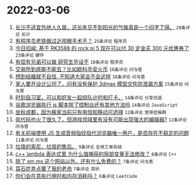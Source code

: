 # 2022-03-06

1. [长沙不适宜外地人久居，这长年见不到阳光的气候真是一个闷字了得。](https://www.v2ex.com/t/838323) `28条评论` `长沙`
1. [有程序员老铁做过近视眼手术不？](https://www.v2ex.com/t/838339) `25条评论` `程序员`
1. [今日旧闻: 基于 RK3588 的 rock pi 5 现在可以付 30 定金买 300 元优惠券了](https://www.v2ex.com/t/838329) `23条评论` `硬件`
1. [有偿有兄弟可以做 研究生毕设不](https://www.v2ex.com/t/838347) `18条评论` `程序员`
1. [交易所到底能不能去？比如欧科币安火币](https://www.v2ex.com/t/838353) `16条评论` `问与答`
1. [想到结婚就不自信. 不知道大家会不会这样](https://www.v2ex.com/t/838301) `16条评论` `问与答`
1. [家人要开设计公司了，问有没有保护 3dmax 模型文件防泄漏方案](https://www.v2ex.com/t/838313) `15条评论` `问与答`
1. [时刻自习室，可以和好友一起组队计时和打卡。](https://www.v2ex.com/t/838333) `14条评论` `分享创造`
1. [谷歌浏览器执行 js 脚本除了控制台还有其他方法吗](https://www.v2ex.com/t/838330) `14条评论` `JavaScript`
1. [坐标成都，因为搬家当前只有电信和移动可选择](https://www.v2ex.com/t/838356) `12条评论` `宽带症候群`
1. [低代码也火了很久了，但游戏领域里有没有可能出现强大的编辑器?](https://www.v2ex.com/t/838332) `12条评论` `问与答`
1. [有关前端使用 JS 生成音频指纹指代浏览器唯一用户，是否存在不稳定的问题](https://www.v2ex.com/t/838308) `11条评论` `问与答`
1. [垃圾的索尼，垃圾的售后。](https://www.v2ex.com/t/838328) `9条评论` `全球工单系统`
1. [c++ lambda 表达式里 为什么值捕获的局部变量无法修改？](https://www.v2ex.com/t/838315) `8条评论` `C++`
1. [除了 sm.ms 这个网站以外，还有什么免费的？](https://www.v2ex.com/t/838374) `7条评论` `问与答`
1. [耳石症差点要了我的老命](https://www.v2ex.com/t/838359) `7条评论` `深圳`
1. [你们会在意执行用时和内存消耗吗？](https://www.v2ex.com/t/838310) `6条评论` `LeetCode`
